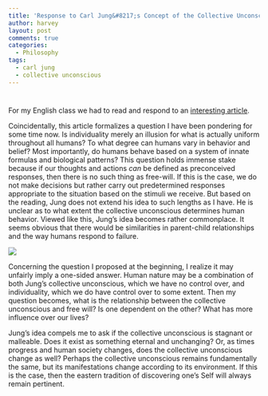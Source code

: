 ```yaml
---
title: 'Response to Carl Jung&#8217;s Concept of the Collective Unconscious'
author: harvey
layout: post
comments: true
categories:
  - Philosophy
tags:
  - carl jung
  - collective unconscious
---
```

# 

For my English class we had to read and respond to an [interesting article][1].

 [1]: http://www.carl-jung.net/collective_unconscious.html

Coincidentally, this article formalizes a question I have been pondering for some time now. Is individuality merely an illusion for what is actually uniform throughout all humans? To what degree can humans vary in behavior and belief? Most importantly, do humans behave based on a system of innate formulas and biological patterns? This question holds immense stake because if our thoughts and actions *can* be defined as preconceived responses, then there is no such thing as free-will. If this is the case, we do not make decisions but rather carry out predetermined responses appropriate to the situation based on the stimuli we receive. But based on the reading, Jung does not extend his idea to such lengths as I have. He is unclear as to what extent the collective unconscious determines human behavior. Viewed like this, Jung’s idea becomes rather commonplace. It seems obvious that there would be similarities in parent-child relationships and the way humans respond to failure.

![][2]

 [2]: http://www.google.com/url?source=imglanding&ct=img&q=http://www.metaphysics-for-life.com/images/humanmind.jpg&sa=X&ei=adRrTrDXDqje0QGZ3aHuBA&ved=0CAYQ8wc&usg=AFQjCNFU69xSgfka3KtnjOMQtIGoQb3dAg

Concerning the question I proposed at the beginning, I realize it may unfairly imply a one-sided answer. Human nature may be a combination of both Jung’s collective unconscious, which we have no control over, and individuality, which we do have control over to some extent. Then my question becomes, what is the relationship between the collective unconscious and free will? Is one dependent on the other? What has more influence over our lives?

Jung’s idea compels me to ask if the collective unconscious is stagnant or malleable. Does it exist as something eternal and unchanging? Or, as times progress and human society changes, does the collective unconscious change as well? Perhaps the collective unconscious remains fundamentally the same, but its manifestations change according to its environment. If this is the case, then the eastern tradition of discovering one’s Self will always remain pertinent.
